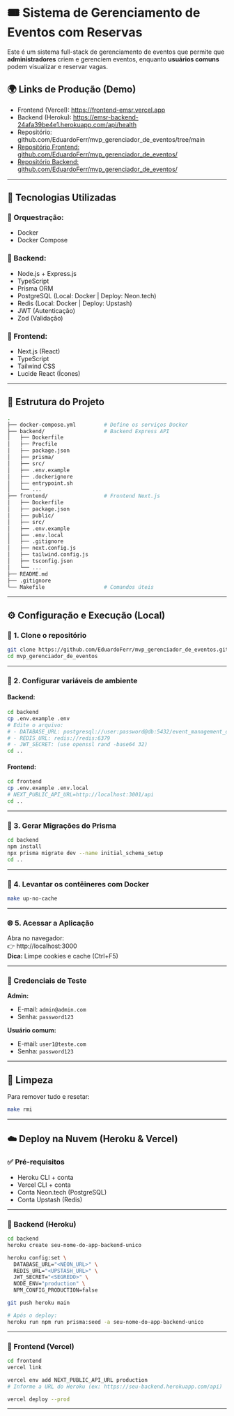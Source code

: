 # 🎟️ Sistema de Gerenciamento de Eventos com Reservas


Este é um sistema full-stack de gerenciamento de eventos que permite que **administradores** criem e gerenciem eventos, enquanto **usuários comuns** podem visualizar e reservar vagas.  

## 🌍 Links de Produção (Demo)

- Frontend (Vercel): https://frontend-emsr.vercel.app
- Backend (Heroku): https://emsr-backend-24afa39be4e1.herokuapp.com/api/health
- Repositório: github.com/EduardoFerr/mvp_gerenciador_de_eventos/tree/main
- [Repositório Frontend: github.com/EduardoFerr/mvp_gerenciador_de_eventos/](https://github.com/EduardoFerr/mvp_gerenciador_de_eventos/tree/main/backend)
- [Repositório Backend: github.com/EduardoFerr/mvp_gerenciador_de_eventos/](https://github.com/EduardoFerr/mvp_gerenciador_de_eventos/tree/main/frontend)
---

## 🚀 Tecnologias Utilizadas

### 🐳 Orquestração:
- Docker
- Docker Compose

### 🔧 Backend:
- Node.js + Express.js
- TypeScript
- Prisma ORM
- PostgreSQL (Local: Docker | Deploy: Neon.tech)
- Redis (Local: Docker | Deploy: Upstash)
- JWT (Autenticação)
- Zod (Validação)

### 🎨 Frontend:
- Next.js (React)
- TypeScript
- Tailwind CSS
- Lucide React (Ícones)

---

## 📁 Estrutura do Projeto

```bash
.
├── docker-compose.yml         # Define os serviços Docker
├── backend/                   # Backend Express API
│   ├── Dockerfile             
│   ├── Procfile               
│   ├── package.json
│   ├── prisma/                
│   ├── src/                   
│   ├── .env.example           
│   ├── .dockerignore          
│   ├── entrypoint.sh          
│   └── ...
├── frontend/                  # Frontend Next.js
│   ├── Dockerfile             
│   ├── package.json
│   ├── public/                
│   ├── src/                   
│   ├── .env.example
│   ├── .env.local             
│   ├── .gitignore             
│   ├── next.config.js         
│   ├── tailwind.config.js     
│   ├── tsconfig.json          
│   └── ...
├── README.md                  
├── .gitignore                 
└── Makefile                   # Comandos úteis
```

---

## ⚙️ Configuração e Execução (Local)

### 🔁 1. Clone o repositório

```bash
git clone https://github.com/EduardoFerr/mvp_gerenciador_de_eventos.git
cd mvp_gerenciador_de_eventos
```

---

### 🔑 2. Configurar variáveis de ambiente

#### Backend:

```bash
cd backend
cp .env.example .env
# Edite o arquivo:
# - DATABASE_URL: postgresql://user:password@db:5432/event_management_db?schema=public
# - REDIS_URL: redis://redis:6379
# - JWT_SECRET: (use openssl rand -base64 32)
cd ..
```

#### Frontend:

```bash
cd frontend
cp .env.example .env.local
# NEXT_PUBLIC_API_URL=http://localhost:3001/api
cd ..
```

---

### 🔨 3. Gerar Migrações do Prisma

```bash
cd backend
npm install
npx prisma migrate dev --name initial_schema_setup
cd ..
```

---

### 🐳 4. Levantar os contêineres com Docker

```bash
make up-no-cache
```

---

### 🌐 5. Acessar a Aplicação

Abra no navegador:  
👉 http://localhost:3000  
**Dica:** Limpe cookies e cache (Ctrl+F5)

---

### 🔐 Credenciais de Teste

**Admin:**  
- E-mail: `admin@admin.com`  
- Senha: `password123`

**Usuário comum:**  
- E-mail: `user1@teste.com`  
- Senha: `password123`

---

## 🧹 Limpeza

Para remover tudo e resetar:

```bash
make rmi
```

---

## ☁️ Deploy na Nuvem (Heroku & Vercel)

### ✅ Pré-requisitos

- Heroku CLI + conta
- Vercel CLI + conta
- Conta Neon.tech (PostgreSQL)
- Conta Upstash (Redis)

---

### 🚀 Backend (Heroku)

```bash
cd backend
heroku create seu-nome-do-app-backend-unico

heroku config:set \
  DATABASE_URL="<NEON_URL>" \
  REDIS_URL="<UPSTASH_URL>" \
  JWT_SECRET="<SEGREDO>" \
  NODE_ENV="production" \
  NPM_CONFIG_PRODUCTION=false

git push heroku main

# Após o deploy:
heroku run npm run prisma:seed -a seu-nome-do-app-backend-unico
```

---

### 🚀 Frontend (Vercel)

```bash
cd frontend
vercel link

vercel env add NEXT_PUBLIC_API_URL production
# Informe a URL do Heroku (ex: https://seu-backend.herokuapp.com/api)

vercel deploy --prod
```

---

